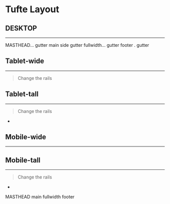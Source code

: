 # Tufte Layout

## DESKTOP
----------
MASTHEAD...
gutter main side gutter
fullwidth...
gutter footer . gutter

## Tablet-wide
--------------
> Change the rails

## Tablet-tall
-----------
> Change the rails
+ 


## Mobile-wide
--------------


## Mobile-tall
--------------
> Change the rails
+ 
  
  MASTHEAD
  main
  fullwidth
  footer